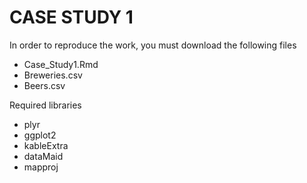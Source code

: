 # CASE STUDY 1

In order to reproduce the work, you must download the following files
* Case_Study1.Rmd
* Breweries.csv
* Beers.csv

Required libraries
* plyr
* ggplot2
* kableExtra
* dataMaid
* mapproj
